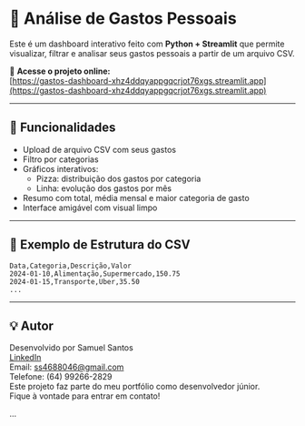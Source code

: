 # 💸 Análise de Gastos Pessoais

Este é um dashboard interativo feito com **Python + Streamlit** que permite visualizar, filtrar e analisar seus gastos pessoais a partir de um arquivo CSV.

🔗 **Acesse o projeto online:**  
[https://gastos-dashboard-xhz4ddqyappgqcrjot76xgs.streamlit.app](https://gastos-dashboard-xhz4ddqyappgqcrjot76xgs.streamlit.app)

---

## 📌 Funcionalidades

- Upload de arquivo CSV com seus gastos
- Filtro por categorias
- Gráficos interativos:
  - Pizza: distribuição dos gastos por categoria
  - Linha: evolução dos gastos por mês
- Resumo com total, média mensal e maior categoria de gasto
- Interface amigável com visual limpo

---

## 📁 Exemplo de Estrutura do CSV

```csv
Data,Categoria,Descrição,Valor
2024-01-10,Alimentação,Supermercado,150.75
2024-01-15,Transporte,Uber,35.50
...
```

---

## 💡 Autor

Desenvolvido por Samuel Santos  
[LinkedIn](https://www.linkedin.com/in/samuel-santos-4928822a0)  
Email: ss4688046@gmail.com  
Telefone: (64) 99266-2829  
Este projeto faz parte do meu portfólio como desenvolvedor júnior.  
Fique à vontade para entrar em contato!

...


